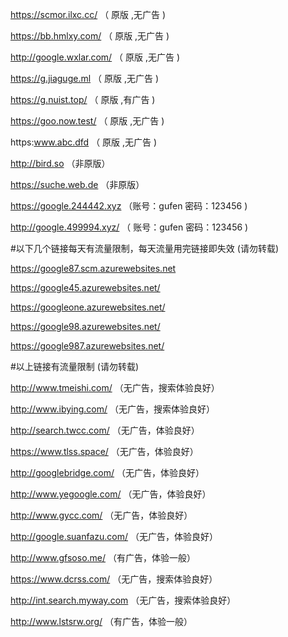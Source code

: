  https://scmor.ilxc.cc/ （ 原版 ,无广告 )

https://bb.hmlxy.com/ （ 原版 ,无广告 )

http://google.wxlar.com/ （ 原版 ,无广告 )

https://g.jiaguge.ml  （ 原版 ,无广告 )

https://g.nuist.top/ （ 原版 ,有广告 )

https://goo.now.test/ （ 原版 ,无广告 )

https:www.abc.dfd （ 原版 ,无广告 )

http://bird.so （非原版）

https://suche.web.de （非原版）

https://google.244442.xyz （账号：gufen  密码：123456  )

http://google.499994.xyz/ （ 账号：gufen  密码：123456 )

#以下几个链接每天有流量限制，每天流量用完链接即失效 (请勿转载)

https://google87.scm.azurewebsites.net

https://google45.azurewebsites.net/

https://googleone.azurewebsites.net/

https://google98.azurewebsites.net/

https://google987.azurewebsites.net/

#以上链接有流量限制 (请勿转载)

http://www.tmeishi.com/ （无广告，搜索体验良好）

http://www.ibying.com/ （无广告，搜索体验良好）

http://search.twcc.com/  （无广告，体验良好）

https://www.tlss.space/ （无广告，体验良好）

http://googlebridge.com/ （无广告，体验良好）

http://www.yegoogle.com/ （无广告，体验良好）

http://www.gycc.com/ （无广告，体验良好）

http://google.suanfazu.com/ （无广告，体验良好）

http://www.gfsoso.me/ （有广告，体验一般）

https://www.dcrss.com/ （无广告，搜索体验良好）

http://int.search.myway.com （无广告，搜索体验良好）

http://www.lstsrw.org/ （有广告，体验一般） 
